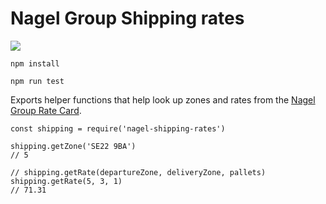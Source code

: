 # Nagel Group Shipping rates

![](https://www1.picturepush.com/photo/a/15009430/640/Nieuwsfoto's-11/Nagel-Group.jpg?v0)

`npm install`

`npm run test`

Exports helper functions that help look up zones and rates from the [Nagel Group Rate Card](https://drive.google.com/file/d/0ByulP-RjHNpdNndzTFdSd2ZGaXM/view).

```
const shipping = require('nagel-shipping-rates')

shipping.getZone('SE22 9BA')
// 5

// shipping.getRate(departureZone, deliveryZone, pallets)
shipping.getRate(5, 3, 1)
// 71.31
```
